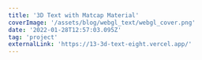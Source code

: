 ```yaml
---
title: '3D Text with Matcap Material'
coverImage: '/assets/blog/webgl_text/webgl_cover.png'
date: '2022-01-28T12:57:03.095Z'
tag: 'project'
externalLink: 'https://13-3d-text-eight.vercel.app/'
---
```

